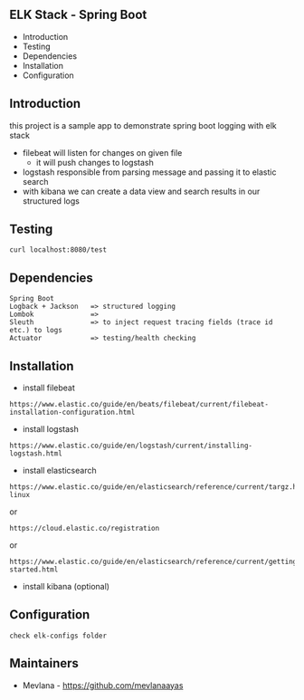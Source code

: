 
ELK Stack - Spring Boot
---------------------

* Introduction
* Testing
* Dependencies
* Installation
* Configuration

Introduction
------------
this project is a sample app to demonstrate spring boot logging with elk stack
* filebeat will listen for changes on given file
  * it will push changes to logstash
* logstash responsible from parsing message and passing it to elastic search
* with kibana we can create a data view and search results in our structured logs

Testing
------------
```
curl localhost:8080/test
```

Dependencies
------------

```
Spring Boot
Logback + Jackson   => structured logging 
Lombok              => 
Sleuth              => to inject request tracing fields (trace id etc.) to logs
Actuator            => testing/health checking
```

Installation
-------------
* install filebeat
``` 
https://www.elastic.co/guide/en/beats/filebeat/current/filebeat-installation-configuration.html
```
* install logstash
``` 
https://www.elastic.co/guide/en/logstash/current/installing-logstash.html
```
* install elasticsearch
``` 
https://www.elastic.co/guide/en/elasticsearch/reference/current/targz.html#install-linux
```
or
``` 
https://cloud.elastic.co/registration
```
or
``` 
https://www.elastic.co/guide/en/elasticsearch/reference/current/getting-started.html
```
* install kibana (optional)

Configuration
-------------

``` 
check elk-configs folder
```

Maintainers
-----------

* Mevlana - https://github.com/mevlanaayas
